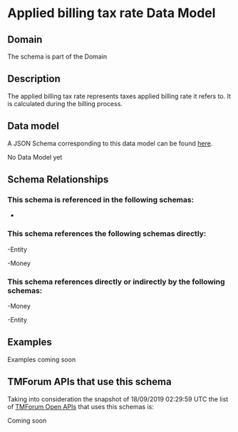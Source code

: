 # Applied billing tax rate Data Model

## Domain

The  schema is part of the  Domain

## Description

The applied billing tax rate represents taxes applied billing rate it refers to. It is calculated during the billing process.

## Data model

A JSON Schema corresponding to this data model can be found
[here](https://github.com/tmforum-rand/schemas/blob/master/Customer/AppliedBillingTaxRate.schema.json).

No Data Model yet

## Schema Relationships

### This schema is referenced in the following schemas:

-

### This schema references the following schemas directly:

-Entity

-Money

### This schema references directly or indirectly by the following schemas:

-Money

-Entity



## Examples

Examples coming soon

## TMForum APIs that use this schema

Taking into consideration the snapshot of 18/09/2019 02:29:59 UTC the list of [TMForum Open APIs](https://www.tmforum.org/open-apis/) that uses this schemas is:

Coming soon